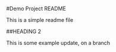 #Demo Project README

This is a simple readme file

##HEADING 2

This is some example update, on a branch